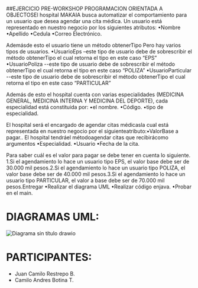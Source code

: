 ##EJERCICIO PRE-WORKSHOP PROGRAMACION ORIENTADA A OBJECTOSEl hospital MAKAIA busca automatizar el comportamiento para un usuario que desea agendar una cita médica. Un usuario está representado en nuestro negocio por los siguientes atributos:
•Nombre 
•Apellido 
•Cedula 
•Correo Electrónico.

Ademásde esto el usuario tiene un método obtenerTipo
Pero hay varios tipos de usuarios.
•UsuarioEps –este tipo de usuario debe de sobrescribir el método obtenerTipo el cual retorna el tipo en este caso “EPS”
•UsuarioPoliza --este tipo de usuario debe de sobrescribir el método obtenerTipo el cual retorna el tipo en este caso “POLIZA”
•UsuarioParticular --este tipo de usuario debe de sobrescribir el método obtenerTipo el cual retorna el tipo en este caso “PARTICULAR”

Además de esto el hospital cuenta con varias especialidades (MEDICINA GENERAL, MEDICINA INTERNA Y MEDICINA DEL DEPORTE), cada especialidad está constituida por: 
•el nombre.
•Código.
•tipo de especialidad.

El hospital será el encargado de agendar citas médicasla cual está representada en nuestro negocio por el siguienteatributo:•ValorBase a pagar.. El hospital tendráel métodoagendar citas que recibirácomo argumentos 
•Especialidad.
•Usuario
•Fecha de la cita.

Para saber cuál es el valor para pagar se debe tener en cuenta lo siguiente. 1.Si el agendamiento lo hace un usuario tipo EPS, el valor base debe ser de 30.000 mil pesos.2.Si el agendamiento lo hace un usuario tipo POLIZA, el valor base debe ser de 40.000 mil pesos.3.Si el agendamiento lo hace un usuario tipo PARTICULAR, el valor a base debe ser de 70.000 mil pesos.Entregar 
•Realizar el diagrama UML
•Realizar código enjava.
•Probar en el main. 

# DIAGRAMAS UML:
![Diagrama sin título drawio](https://user-images.githubusercontent.com/119947851/217027610-94e42ea7-2d9a-4c11-aa1a-64965e13a31f.png)

# PARTICIPANTES:
- Juan Camilo Restrepo B.
- Camilo Andres Botina T.
